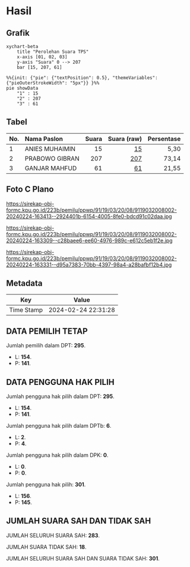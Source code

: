 # Hasil

## Grafik

```mermaid
xychart-beta
    title "Perolehan Suara TPS"
    x-axis [01, 02, 03]
    y-axis "Suara" 0 --> 207
    bar [15, 207, 61]
```

```mermaid
%%{init: {"pie": {"textPosition": 0.5}, "themeVariables": {"pieOuterStrokeWidth": "5px"}} }%%
pie showData
    "1" : 15
    "2" : 207
    "3" : 61
```

## Tabel

| No. | Nama Paslon    | Suara | Suara (raw) | Persentase |
|:--- |:-------------- | -----:| -----------:| ----------:|
| 1   | ANIES MUHAIMIN | 15    | [15][p-1]   | 5,30       |
| 2   | PRABOWO GIBRAN | 207   | [207][p-2]  | 73,14      |
| 3   | GANJAR MAHFUD  | 61    | [61][p-3]   | 21,55      |


[p-1]: https://github.com/gigit-pemilu/pemilu-2024-91-papua/blob/main/pilpres/hitung-suara/sub/91-papua/sub/19-supiori/sub/03-supiori-timur/sub/2008-waryesi/sub/002-tps/sub/paslon-1.txt
[p-2]: https://github.com/gigit-pemilu/pemilu-2024-91-papua/blob/main/pilpres/hitung-suara/sub/91-papua/sub/19-supiori/sub/03-supiori-timur/sub/2008-waryesi/sub/002-tps/sub/paslon-2.txt
[p-3]: https://github.com/gigit-pemilu/pemilu-2024-91-papua/blob/main/pilpres/hitung-suara/sub/91-papua/sub/19-supiori/sub/03-supiori-timur/sub/2008-waryesi/sub/002-tps/sub/paslon-3.txt

## Foto C Plano

https://sirekap-obj-formc.kpu.go.id/223b/pemilu/ppwp/91/19/03/20/08/9119032008002-20240224-163413--2924401b-6154-4005-8fe0-bdcd91c02daa.jpg

https://sirekap-obj-formc.kpu.go.id/223b/pemilu/ppwp/91/19/03/20/08/9119032008002-20240224-163309--c28baee6-ee60-4976-989c-e612c5eb1f2e.jpg

https://sirekap-obj-formc.kpu.go.id/223b/pemilu/ppwp/91/19/03/20/08/9119032008002-20240224-163331--d95a7383-70bb-4397-98a4-a28bafbf12b4.jpg


## Metadata

| Key        | Value               |
| ---------- | ------------------- |
| Time Stamp | 2024-02-24 22:31:28 |


## DATA PEMILIH TETAP

Jumlah pemilih dalam DPT: **295**.
 * L: **154**.
 * P: **141**.

## DATA PENGGUNA HAK PILIH

Jumlah pengguna hak pilih dalam DPT: **295**.
 * L: **154**.
 * P: **141**.

Jumlah pengguna hak pilih dalam DPTb: **6**.
 * L: **2**.
 * P: **4**.

Jumlah pengguna hak pilih dalam DPK: **0**.
 * L: **0**.
 * P: **0**.

Jumlah pengguna hak pilih: **301**.
 * L: **156**.
 * P: **145**.

## JUMLAH SUARA SAH DAN TIDAK SAH

JUMLAH SELURUH SUARA SAH: **283**.

JUMLAH SUARA TIDAK SAH: **18**.

JUMLAH SELURUH SUARA SAH DAN SUARA TIDAK SAH: **301**.


